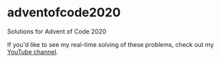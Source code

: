 # adventofcode2020
Solutions for Advent of Code 2020

If you'd like to see my real-time solving of these problems, check out my [YouTube channel](https://www.youtube.com/channel/UCL_pSNTESDIJhjib-X2NZGg).
